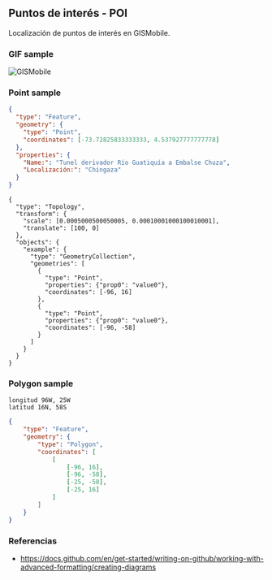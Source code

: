## Puntos de interés - POI

Localización de puntos de interés en GISMobile.


### GIF sample

![GISMobile](7/PXL_20230503_184310359.TS.gif)


### Point sample

```geojson
{
  "type": "Feature",
  "geometry": {
    "type": "Point", 
    "coordinates": [-73.72825833333333, 4.537927777777778]
  }, 
  "properties": {
    "Name:": "Tunel derivador Río Guatiquía a Embalse Chuza",
    "Localización:": "Chingaza" 
  }
}
```

```topojson
{
  "type": "Topology",
  "transform": {
    "scale": [0.0005000500050005, 0.00010001000100010001],
    "translate": [100, 0]
  },
  "objects": {
    "example": {
      "type": "GeometryCollection",
      "geometries": [
        {
          "type": "Point",
          "properties": {"prop0": "value0"},
          "coordinates": [-96, 16]
        },
		{
          "type": "Point",
          "properties": {"prop0": "value0"},
          "coordinates": [-96, -58]
        }		
      ]
    }
  }
}
```


### Polygon sample

```
longitud 96W, 25W
latitud 16N, 58S
```

```geojson
{
    "type": "Feature",
    "geometry": {
        "type": "Polygon",
        "coordinates": [
            [
                [-96, 16],
                [-96, -58],
                [-25, -58],
                [-25, 16]
            ]
        ]
    }
}
```

### Referencias

* https://docs.github.com/en/get-started/writing-on-github/working-with-advanced-formatting/creating-diagrams